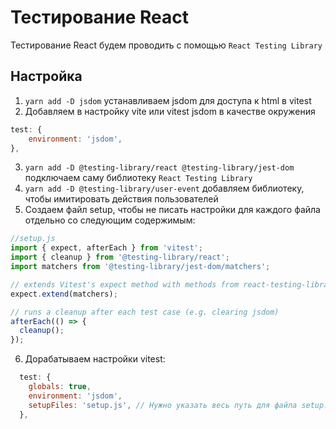 # Тестирование React

Тестирование React будем проводить с помощью `React Testing Library`

## Настройка
1. `yarn add -D jsdom` устанавливаем jsdom для доступа к html в vitest
2. Добавляем в настройку vite или vitest jsdom в качестве окружения
```js
test: {
    environment: 'jsdom',
},
```
3. `yarn add -D @testing-library/react @testing-library/jest-dom` подключаем саму библиотеку `React Testing Library`
4. `yarn add -D @testing-library/user-event` добавляем библиотеку, чтобы имитировать действия пользователей
5. Создаем файл setup, чтобы не писать настройки для каждого файла отдельно со следующим содержимым:
```js
//setup.js
import { expect, afterEach } from 'vitest';
import { cleanup } from '@testing-library/react';
import matchers from '@testing-library/jest-dom/matchers';

// extends Vitest's expect method with methods from react-testing-library
expect.extend(matchers);

// runs a cleanup after each test case (e.g. clearing jsdom)
afterEach(() => {
  cleanup();
});
```
6. Дорабатываем настройки vitest:
```js
  test: {
    globals: true,
    environment: 'jsdom',
    setupFiles: 'setup.js', // Нужно указать весь путь для файла setup.js
  },
```